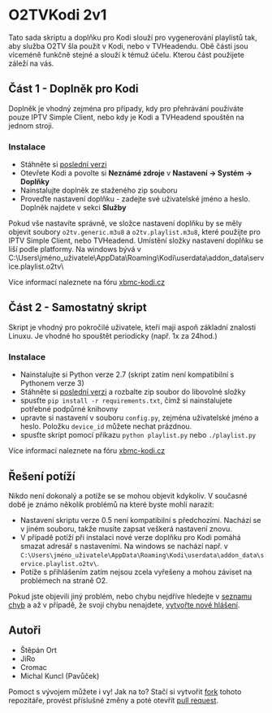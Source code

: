 O2TVKodi 2v1
============

Tato sada skriptu a doplňku pro Kodi slouží pro vygenerování playlistů tak, aby služba O2TV šla použít v Kodi, nebo v TVHeadendu.
Obě části jsou víceméně funkčně stejné a slouží k témuž účelu. Kterou část použijete záleží na vás.

Část 1 - Doplněk pro Kodi
-------------------------
Doplněk je vhodný zejména pro případy, kdy pro přehrávání používáte pouze IPTV Simple Client, nebo kdy je Kodi a TVHeadend spouštěn na jednom stroji.

### Instalace
- Stáhněte si [poslední verzi](https://github.com/Pavuucek/O2TVKodi/releases/latest)
- Otevřete Kodi a povolte si **Neznámé zdroje** v **Nastavení -> Systém -> Doplňky** 
- Nainstalujte doplněk ze staženého zip souboru
- Proveďte nastavení doplňku - zadejte své uživatelské jméno a heslo. Doplněk najdete v sekci **Služby**

Pokud vše nastavíte správně, ve složce nastavení doplňku by se měly objevit soubory `o2tv.generic.m3u8` a `o2tv.playlist.m3u8`, které použijte pro IPTV Simple Client, nebo TVHeadend.
Umístění složky nastavení doplňku se liší podle platformy. Na windows bývá v C:\Users\jméno_uživatele\AppData\Roaming\Kodi\userdata\addon_data\service.playlist.o2tv\

Více informací naleznete na fóru [xbmc-kodi.cz](http://www.xbmc-kodi.cz/prispevek-playlist-o2tv-cz-addon)

Část 2 - Samostatný skript
--------------------------
Skript je vhodný pro pokročilé uživatele, kteří mají aspoň základní znalosti Linuxu. Je vhodné ho spouštět periodicky (např. 1x za 24hod.)

### Instalace
- Nainstalujte si Python verze 2.7 (skript zatím není kompatibilní s Pythonem verze 3)
- Stáhněte si [poslední verzi](https://github.com/Pavuucek/O2TVKodi/releases/latest) a rozbalte zip soubor do libovolné složky
- spusťte `pip install -r requirements.txt`, čímž si nainstalujete potřebné podpůrné knihovny
- upravte si nastavení v souboru `config.py`, zejména uživatelské jméno a heslo. Položku `device_id` můžete nechat prázdnou.
- spusťte skript pomocí příkazu `python playlist.py` nebo `./playlist.py`

Více informací naleznete na fóru [xbmc-kodi.cz](http://www.xbmc-kodi.cz/prispevek-playlist-o2tv-cz-script)

Řešení potíží
-------------
Nikdo není dokonalý a potíže se se mohou objevit kdykoliv.
V současné době je známo několik problémů na které byste mohli narazit:
- Nastavení skriptu verze 0.5 není kompatibilní s předchozími. Nachází se v jiném souboru, takže musíte zapsat veškerá nastavení znovu.
- V případě potíží při instalaci nové verze doplňku pro Kodi pomáhá smazat adresář s nastaveními. Na windows se nachází např. v `C:\Users\jméno_uživatele\AppData\Roaming\Kodi\userdata\addon_data\service.playlist.o2tv\`.
- Potíže s přihlášením zatím nejsou zcela vyřešeny a mohou záviset na problémech na straně O2. 

Pokud jste objevili jiný problém, nebo chybu nejdříve hledejte v [seznamu chyb](https://github.com/Pavuucek/O2TVKodi/issues) a až v případě, že svojí chybu nenajdete, [vytvořte nové hlášení](https://github.com/Pavuucek/O2TVKodi/issues/new).

Autoři
------

- Štěpán Ort
- JiRo
- Cromac
- Michal Kuncl (Pavůček)

Pomoct s vývojem můžete i vy! Jak na to? Stačí si vytvořit [fork](https://help.github.com/articles/fork-a-repo) tohoto repozitáře, provést příslušné změny a poté otevřít [pull request](https://help.github.com/articles/using-pull-requests).